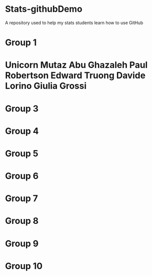 # Stats-githubDemo
A repository used to help my stats students learn how to use GitHub

Group 1
===

Unicorn
Mutaz Abu Ghazaleh
Paul Robertson
Edward Truong
Davide Lorino
Giulia Grossi
===

Group 3
===

Group 4
===

Group 5
===

Group 6
===

Group 7
===

Group 8
===

Group 9
===

Group 10
===
